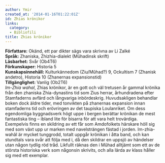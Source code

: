 ```yaml
---
author: Ymir
created_at: '2014-01-16T01:22:01Z'
id: Zhias krönikor
links:
  category:
  - Bibliofili
title: Zhias krönikor
---
```


**Författare:** Okänd, ett par dikter sägs vara skrivna av Li Zalké\
**Språk:** Zhaniska, Zhizhia-dialekt (Mûhadinsk skrift)\
**Läsbarhet:** Svår (Ob4T6)\
**Förkunskaper:** Historia 5\
**Kunskapsinnehåll:** Kulturkännedom (Ziu/Mûhad?) 9, Ockultism 7 (Zhanisk andetro), Historia 10
(Zhanernas expansionstid)\
**Tillgänglighet:** Vanlig (Ob2T6)\
*Im-Zhia wahal*, Zhias krönikor, är en gott och väl tretusen år gammal krönika från den zhaniska
Zhia-dynastins tid som Zius herrar, århundradena efter Stamfaderns avfärd och långvariga
inbördeskrig. Huvudsakligen behandlar boken dock äldre tider, med tonvikten på zhanernas expansion
innan stamfaderns tid och erövringen av det taupiska Loulanriket. Om dess egendomliga byggnadsverk
högt uppe i bergen berättar krönikan de mest fantastiska ting – ibland lite för bisarra för att vara
helt trovärdiga. Exempelvis finns en skildring av ett får som Amdofolkets härskare höll sig med som
växt upp ur marken med navelsträngen fästad i jorden. Im-zhia-wahâl är mycket tunggrodd, totalt
uppgår krönikan i åtta band, och kan stundtals vara svår att följa med i, då den skildrar en uppsjö
av händelser utan någon tydlig röd tråd. Likfullt räknas den i Mûhad alltjämt som ett av de största
historiska verk som någonsin skrivits, och alla lärda av klass håller sig med ett exemplar.